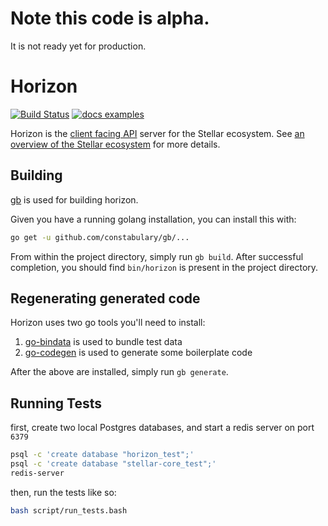 # Note this code is alpha.
It is not ready yet for production.

# Horizon
[![Build Status](https://travis-ci.org/stellar/go-horizon.svg?branch=master)](https://travis-ci.org/stellar/go-horizon)
[![docs examples](https://sourcegraph.com/api/repos/github.com/stellar/go-horizon/.badges/docs-examples.svg)](https://sourcegraph.com/github.com/stellar/go-horizon)

Horizon is the [client facing API](http://docs.stellarhorizon.apiary.io) server
for the Stellar ecosystem.  See [an overview of the Stellar
ecosystem](https://www.stellar.org/galaxy/getting-started/) for more details.


## Building

[gb](getgb.io) is used for building horizon.

Given you have a running golang installation, you can install this with:

```bash
go get -u github.com/constabulary/gb/...
```

From within the project directory, simply run `gb build`.  After successful
completion, you should find `bin/horizon` is present in the project directory.

## Regenerating generated code

Horizon uses two go tools you'll need to install:
1. [go-bindata](https://github.com/jteeuwen/go-bindata) is used to bundle test data
1. [go-codegen](https://github.com/nullstyle/go-codegen) is used to generate some boilerplate code

After the above are installed, simply run `gb generate`.

## Running Tests

first, create two local Postgres databases, and start a redis server on port
`6379`

```bash
psql -c 'create database "horizon_test";'
psql -c 'create database "stellar-core_test";'
redis-server
```

then, run the tests like so:

```bash
bash script/run_tests.bash
```

